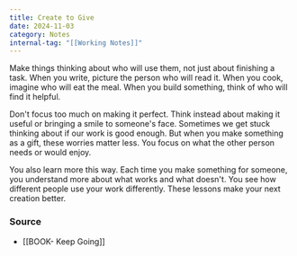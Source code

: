 ```yaml
---
title: Create to Give
date: 2024-11-03
category: Notes
internal-tag: "[[Working Notes]]"
---
```

Make things thinking about who will use them, not just about finishing a task. When you write, picture the person who will read it. When you cook, imagine who will eat the meal. When you build something, think of who will find it helpful.

Don't focus too much on making it perfect. Think instead about making it useful or bringing a smile to someone's face.  Sometimes we get stuck thinking about if our work is good enough. But when you make something as a gift, these worries matter less. You focus on what the other person needs or would enjoy. 

You also learn more this way. Each time you make something for someone, you understand more about what works and what doesn't. You see how different people use your work differently. These lessons make your next creation better.
### Source
- [[BOOK- Keep Going]]